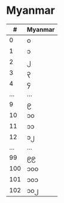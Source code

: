 # Myanmar

| #   | Myanmar |
|-----|---------|
| 0   | ၀       |
| 1   | ၁       |
| 2   | ၂       |
| 3   | ၃       |
| 4   | ၄       |
| …   | …       |
| 9   | ၉       |
| 10  | ၁၀      |
| 11  | ၁၁      |
| 12  | ၁၂      |
| …   | …       |
| 99  | ၉၉      |
| 100 | ၁၀၀     |
| 101 | ၁၀၁     |
| 102 | ၁၀၂     |
